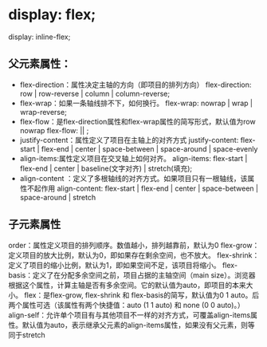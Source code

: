 # display: flex;
display: inline-flex;

## 父元素属性：
- flex-direction：属性决定主轴的方向（即项目的排列方向）
    flex-direction: row | row-reverse | column | column-reverse;
- flex-wrap：如果一条轴线排不下，如何换行。
    flex-wrap: nowrap | wrap | wrap-reverse;
- flex-flow：是flex-direction属性和flex-wrap属性的简写形式，默认值为row nowrap
    flex-flow: <flex-direction> || <flex-wrap>;
- justify-content：属性定义了项目在主轴上的对齐方式
    justify-content: flex-start | flex-end | center | space-between | space-around | space-evenly
- align-items:属性定义项目在交叉轴上如何对齐。
    align-items: flex-start | flex-end | center | baseline(文字对齐) | stretch(填充);
- align-content ：定义了多根轴线的对齐方式。如果项目只有一根轴线，该属性不起作用
    align-content: flex-start | flex-end | center | space-between | space-around | stretch

## 子元素属性
order：属性定义项目的排列顺序。数值越小，排列越靠前，默认为0
flex-grow：定义项目的放大比例，默认为0，即如果存在剩余空间，也不放大。
flex-shrink：定义了项目的缩小比例，默认为1，即如果空间不足，该项目将缩小。
flex-basis：定义了在分配多余空间之前，项目占据的主轴空间（main size）。浏览器根据这个属性，计算主轴是否有多余空间。它的默认值为auto，即项目的本来大小。
flex：是flex-grow, flex-shrink 和 flex-basis的简写，默认值为0 1 auto。后两个属性可选（该属性有两个快捷值：auto (1 1 auto) 和 none (0 0 auto)。）
align-self：允许单个项目有与其他项目不一样的对齐方式，可覆盖align-items属性。默认值为auto，表示继承父元素的align-items属性，如果没有父元素，则等同于stretch